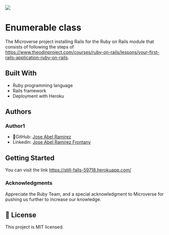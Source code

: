 ![](https://img.shields.io/badge/Microverse-blueviolet)


# Enumerable class

The Microverse project installing Rails for the Ruby on Rails module that consists of following the steps of https://www.theodinproject.com/courses/ruby-on-rails/lessons/your-first-rails-application-ruby-on-rails.

## Built With
- Ruby programming language
- Rails framework
- Deployment with Heroku


## Authors
### Author1
- 👤GitHub: [Jose Abel Ramirez](https://github.com/jose-Abel)
- Linkedin: [Jose Abel Ramirez Frontany](https://www.linkedin.com/in/jose-abel-ramirez-frontany-7674a842/)


## Getting Started
You can visit the link https://still-falls-59718.herokuapp.com/

### Acknowledgments
Appreciate the Ruby Team, and a special acknowledgment to Microverse for pushing us further to increase our knowledge.


## 📝 License
This project is MIT licensed.